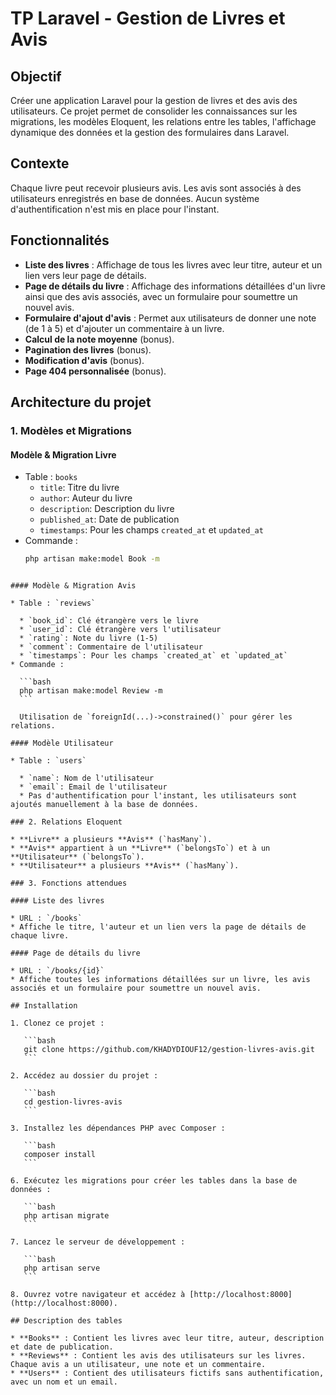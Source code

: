 
# TP Laravel - Gestion de Livres et Avis

## Objectif
Créer une application Laravel pour la gestion de livres et des avis des utilisateurs. Ce projet permet de consolider les connaissances sur les migrations, les modèles Eloquent, les relations entre les tables, l'affichage dynamique des données et la gestion des formulaires dans Laravel.

## Contexte
Chaque livre peut recevoir plusieurs avis. Les avis sont associés à des utilisateurs enregistrés en base de données. Aucun système d'authentification n'est mis en place pour l'instant.

## Fonctionnalités
- **Liste des livres** : Affichage de tous les livres avec leur titre, auteur et un lien vers leur page de détails.
- **Page de détails du livre** : Affichage des informations détaillées d'un livre ainsi que des avis associés, avec un formulaire pour soumettre un nouvel avis.
- **Formulaire d'ajout d'avis** : Permet aux utilisateurs de donner une note (de 1 à 5) et d'ajouter un commentaire à un livre.
- **Calcul de la note moyenne** (bonus).
- **Pagination des livres** (bonus).
- **Modification d'avis** (bonus).
- **Page 404 personnalisée** (bonus).

## Architecture du projet

### 1. Modèles et Migrations

#### Modèle & Migration Livre
- Table : `books`
  - `title`: Titre du livre
  - `author`: Auteur du livre
  - `description`: Description du livre
  - `published_at`: Date de publication
  - `timestamps`: Pour les champs `created_at` et `updated_at`
- Commande : 
  ```bash
  php artisan make:model Book -m
````

#### Modèle & Migration Avis

* Table : `reviews`

  * `book_id`: Clé étrangère vers le livre
  * `user_id`: Clé étrangère vers l'utilisateur
  * `rating`: Note du livre (1-5)
  * `comment`: Commentaire de l'utilisateur
  * `timestamps`: Pour les champs `created_at` et `updated_at`
* Commande :

  ```bash
  php artisan make:model Review -m
  ```

  Utilisation de `foreignId(...)->constrained()` pour gérer les relations.

#### Modèle Utilisateur

* Table : `users`

  * `name`: Nom de l'utilisateur
  * `email`: Email de l'utilisateur
  * Pas d'authentification pour l'instant, les utilisateurs sont ajoutés manuellement à la base de données.

### 2. Relations Eloquent

* **Livre** a plusieurs **Avis** (`hasMany`).
* **Avis** appartient à un **Livre** (`belongsTo`) et à un **Utilisateur** (`belongsTo`).
* **Utilisateur** a plusieurs **Avis** (`hasMany`).

### 3. Fonctions attendues

#### Liste des livres

* URL : `/books`
* Affiche le titre, l'auteur et un lien vers la page de détails de chaque livre.

#### Page de détails du livre

* URL : `/books/{id}`
* Affiche toutes les informations détaillées sur un livre, les avis associés et un formulaire pour soumettre un nouvel avis.

## Installation

1. Clonez ce projet :

   ```bash
   git clone https://github.com/KHADYDIOUF12/gestion-livres-avis.git
   ```

2. Accédez au dossier du projet :

   ```bash
   cd gestion-livres-avis
   ```

3. Installez les dépendances PHP avec Composer :

   ```bash
   composer install
   ```

6. Exécutez les migrations pour créer les tables dans la base de données :

   ```bash
   php artisan migrate
   ```

7. Lancez le serveur de développement :

   ```bash
   php artisan serve
   ```

8. Ouvrez votre navigateur et accédez à [http://localhost:8000](http://localhost:8000).

## Description des tables

* **Books** : Contient les livres avec leur titre, auteur, description et date de publication.
* **Reviews** : Contient les avis des utilisateurs sur les livres. Chaque avis a un utilisateur, une note et un commentaire.
* **Users** : Contient des utilisateurs fictifs sans authentification, avec un nom et un email.
